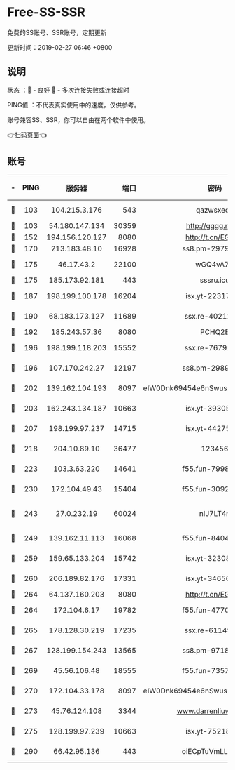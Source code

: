 # Free-SS-SSR

免费的SS账号、SSR账号，定期更新

更新时间：2019-02-27 06:46 +0800

## 说明

状态     ：🙂 - 良好 🙁 - 多次连接失败或连接超时

PING值   ：不代表真实使用中的速度，仅供参考。

账号兼容SS、SSR，你可以自由在两个软件中使用。

👉[扫码页面](https://liesauer.github.io/free-ss-ssr.github.io/)👈

## 账号

|-|PING|服务器|端口|密码|加密方式|区域|
|:----:|:----:|:-----:|-----:|:----:|:----:|:----:|
|🙂|103|104.215.3.176|543|qazwsxedc|aes-256-gcm|JP|
|🙂|103|54.180.147.134|30359|http://gggg.rocks|chacha20|KR|
|🙂|152|194.156.120.127|8080|http://t.cn/EGJIyrl|rc4-md5|RU|
|🙂|170|213.183.48.10|16928|ss8.pm-29798325|rc4-md5|RU|
|🙂|175|46.17.43.2|22100|wGQ4vA7D|aes-256-gcm|RU|
|🙂|175|185.173.92.181|443|sssru.icu|rc4-md5|RU|
|🙂|187|198.199.100.178|16204|isx.yt-22317466|aes-256-cfb|US|
|🙂|190|68.183.173.127|11689|ssx.re-40212864|aes-256-cfb|US|
|🙂|192|185.243.57.36|8080|PCHQ2E|rc4-md5|US|
|🙂|196|198.199.118.203|15552|ssx.re-76791926|aes-256-cfb|US|
|🙂|196|107.170.242.27|12197|ss8.pm-29892901|aes-256-cfb|US|
|🙂|202|139.162.104.193|8097|eIW0Dnk69454e6nSwuspv9DmS201tQ0D|aes-256-cfb|JP|
|🙂|203|162.243.134.187|10663|isx.yt-39305244|aes-256-cfb|US|
|🙂|207|198.199.97.237|14715|isx.yt-44275898|aes-256-cfb|US|
|🙂|218|204.10.89.10|36477|123456|aes-256-cfb|US|
|🙂|223|103.3.63.220|14641|f55.fun-79984823|aes-256-cfb|SG|
|🙂|230|172.104.49.43|15404|f55.fun-30923847|aes-256-cfb|SG|
|🙂|243|27.0.232.19|60024|nIJ7LT4n|xchacha20-ietf-poly1305|HK|
|🙂|249|139.162.11.113|16068|f55.fun-84043831|aes-256-cfb|SG|
|🙂|259|159.65.133.204|15742|isx.yt-32308322|aes-256-cfb|SG|
|🙂|260|206.189.82.176|17331|isx.yt-34656807|aes-256-cfb|SG|
|🙂|264|64.137.160.203|8080|http://t.cn/EGJIyrl|rc4-md5|CA|
|🙂|264|172.104.6.17|19782|f55.fun-47700700|aes-256-cfb|US|
|🙂|265|178.128.30.219|17235|ssx.re-61149569|aes-256-cfb|SG|
|🙂|267|128.199.154.243|13565|ss8.pm-97184216|aes-256-cfb|SG|
|🙂|269|45.56.106.48|18555|f55.fun-73571297|aes-256-cfb|US|
|🙂|270|172.104.33.178|8097|eIW0Dnk69454e6nSwuspv9DmS201tQ0D|aes-256-cfb|SG|
|🙂|273|45.76.124.108|3344|www.darrenliuwei.com|aes-256-cfb|AU|
|🙂|275|128.199.97.239|10663|isx.yt-75218059|aes-256-cfb|SG|
|🙂|290|66.42.95.136|443|oiECpTuVmLLxk4Ts|aes-256-cfb|US|
